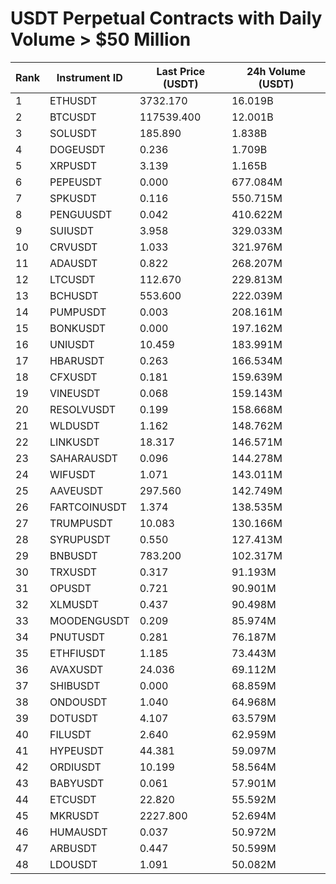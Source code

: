 # USDT Perpetual Contracts with Daily Volume > $50 Million

| Rank | Instrument ID | Last Price (USDT) | 24h Volume (USDT) |
|------|---------------|-------------------|-------------------|
| 1 | ETHUSDT | 3732.170 | 16.019B |
| 2 | BTCUSDT | 117539.400 | 12.001B |
| 3 | SOLUSDT | 185.890 | 1.838B |
| 4 | DOGEUSDT | 0.236 | 1.709B |
| 5 | XRPUSDT | 3.139 | 1.165B |
| 6 | PEPEUSDT | 0.000 | 677.084M |
| 7 | SPKUSDT | 0.116 | 550.715M |
| 8 | PENGUUSDT | 0.042 | 410.622M |
| 9 | SUIUSDT | 3.958 | 329.033M |
| 10 | CRVUSDT | 1.033 | 321.976M |
| 11 | ADAUSDT | 0.822 | 268.207M |
| 12 | LTCUSDT | 112.670 | 229.813M |
| 13 | BCHUSDT | 553.600 | 222.039M |
| 14 | PUMPUSDT | 0.003 | 208.161M |
| 15 | BONKUSDT | 0.000 | 197.162M |
| 16 | UNIUSDT | 10.459 | 183.991M |
| 17 | HBARUSDT | 0.263 | 166.534M |
| 18 | CFXUSDT | 0.181 | 159.639M |
| 19 | VINEUSDT | 0.068 | 159.143M |
| 20 | RESOLVUSDT | 0.199 | 158.668M |
| 21 | WLDUSDT | 1.162 | 148.762M |
| 22 | LINKUSDT | 18.317 | 146.571M |
| 23 | SAHARAUSDT | 0.096 | 144.278M |
| 24 | WIFUSDT | 1.071 | 143.011M |
| 25 | AAVEUSDT | 297.560 | 142.749M |
| 26 | FARTCOINUSDT | 1.374 | 138.535M |
| 27 | TRUMPUSDT | 10.083 | 130.166M |
| 28 | SYRUPUSDT | 0.550 | 127.413M |
| 29 | BNBUSDT | 783.200 | 102.317M |
| 30 | TRXUSDT | 0.317 | 91.193M |
| 31 | OPUSDT | 0.721 | 90.901M |
| 32 | XLMUSDT | 0.437 | 90.498M |
| 33 | MOODENGUSDT | 0.209 | 85.974M |
| 34 | PNUTUSDT | 0.281 | 76.187M |
| 35 | ETHFIUSDT | 1.185 | 73.443M |
| 36 | AVAXUSDT | 24.036 | 69.112M |
| 37 | SHIBUSDT | 0.000 | 68.859M |
| 38 | ONDOUSDT | 1.040 | 64.968M |
| 39 | DOTUSDT | 4.107 | 63.579M |
| 40 | FILUSDT | 2.640 | 62.959M |
| 41 | HYPEUSDT | 44.381 | 59.097M |
| 42 | ORDIUSDT | 10.199 | 58.564M |
| 43 | BABYUSDT | 0.061 | 57.901M |
| 44 | ETCUSDT | 22.820 | 55.592M |
| 45 | MKRUSDT | 2227.800 | 52.694M |
| 46 | HUMAUSDT | 0.037 | 50.972M |
| 47 | ARBUSDT | 0.447 | 50.599M |
| 48 | LDOUSDT | 1.091 | 50.082M |
